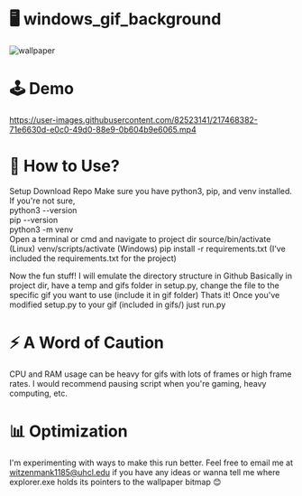 # 🖥️ windows_gif_background


![wallpaper](https://user-images.githubusercontent.com/82523141/216833073-152e5190-d81c-4bde-a70c-c0f402364acc.gif)

# 🕹️ Demo 


https://user-images.githubusercontent.com/82523141/217468382-71e6630d-e0c0-49d0-88e9-0b604b9e6065.mp4



# 🤔 How to Use? 

Setup
  Download Repo
  Make sure you have python3, pip, and venv installed. If you're not sure,  
    python3 --version  
    pip --version  
    python3 -m venv  
  Open a terminal or cmd and navigate to project dir
    source/bin/activate (Linux)
    venv/scripts/activate (Windows) 
    pip install -r requirements.txt (I've included the requirements.txt for the project) 
    
   Now the fun stuff!
    I will emulate the directory structure in Github
    Basically in project dir, have a temp and gifs folder
    in setup.py, change the file to the specific gif you want to use (include it in gif folder) 
    Thats it! Once you've modified setup.py to your gif (included in gifs/) just run.py
  
# ⚡ A Word of Caution
  
CPU and RAM usage can be heavy for gifs with lots of frames or high frame rates. I would recommend pausing script when you're gaming, heavy computing, etc. 
  
 # 📊 Optimization
 
 I'm experimenting with ways to make this run better. Feel free to email me at witzenmank1185@uhcl.edu if
 you have any ideas or wanna tell me where explorer.exe holds its pointers to the wallpaper bitmap 😊
 

        
 
  
 
